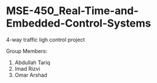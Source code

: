 # MSE-450_Real-Time-and-Embedded-Control-Systems

4-way traffic ligh control project

Group Members:

1.  Abdullah Tariq
2.  Imad Rizvi
3.  Omar Arshad
